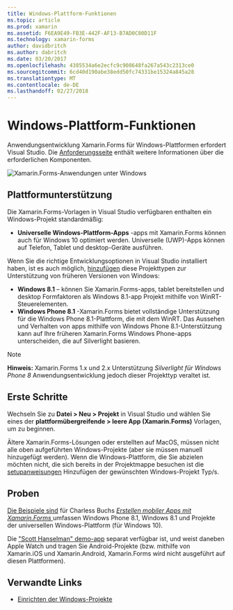 ```yaml
---
title: Windows-Plattform-Funktionen
ms.topic: article
ms.prod: xamarin
ms.assetid: F6EA9E49-FB3E-442F-AF13-B7AD0C80D11F
ms.technology: xamarin-forms
author: davidbritch
ms.author: dabritch
ms.date: 03/20/2017
ms.openlocfilehash: 4385534a6e2ecfc9c908648fa267a543c2313ce0
ms.sourcegitcommit: 6cd40d190abe38edd50fc74331be15324a845a28
ms.translationtype: MT
ms.contentlocale: de-DE
ms.lasthandoff: 02/27/2018
---
```

# <a name="windows-platform-features"></a>Windows-Plattform-Funktionen

Anwendungsentwicklung Xamarin.Forms für Windows-Plattformen erfordert Visual Studio. Die [Anforderungsseite](~/xamarin-forms/get-started/installation.md) enthält weitere Informationen über die erforderlichen Komponenten.

![](images/allhanselman.png "Xamarin.Forms-Anwendungen unter Windows")

## <a name="platform-support"></a>Plattformunterstützung

Die Xamarin.Forms-Vorlagen in Visual Studio verfügbaren enthalten ein Windows-Projekt standardmäßig:

* **Universelle Windows-Plattform-Apps** -apps mit Xamarin.Forms können auch für Windows 10 optimiert werden. Universelle (UWP)-Apps können auf Telefon, Tablet und desktop-Geräte ausführen.

Wenn Sie die richtige Entwicklungsoptionen in Visual Studio installiert haben, ist es auch möglich, [hinzufügen](installation/index.md) diese Projekttypen zur Unterstützung von früheren Versionen von Windows:

* **Windows 8.1** – können Sie Xamarin.Forms-apps, tablet bereitstellen und desktop Formfaktoren als Windows 8.1-app Projekt mithilfe von WinRT-Steuerelementen.
* **Windows Phone 8.1** -Xamarin.Forms bietet vollständige Unterstützung für die Windows Phone 8.1-Plattform, die mit dem WinRT. Das Aussehen und Verhalten von apps mithilfe von Windows Phone 8.1-Unterstützung kann auf Ihre früheren Xamarin.Forms Windows Phone-apps unterscheiden, die auf Silverlight basieren.


> [!NOTE]
> **Hinweis:** Xamarin.Forms 1.x und 2.x Unterstützung _Silverlight für Windows Phone 8_ Anwendungsentwicklung jedoch dieser Projekttyp veraltet ist.


## <a name="getting-started"></a>Erste Schritte

Wechseln Sie zu **Datei > Neu > Projekt** in Visual Studio und wählen Sie eines der **plattformübergreifende > leere App (Xamarin.Forms)** Vorlagen, um zu beginnen.

Ältere Xamarin.Forms-Lösungen oder erstellten auf MacOS, müssen nicht alle oben aufgeführten Windows-Projekte (aber sie müssen manuell hinzugefügt werden).
Wenn die Windows-Plattform, die Sie abzielen möchten nicht, die sich bereits in der Projektmappe besuchen ist die [setupanweisungen](installation/index.md) Hinzufügen der gewünschten Windows-Projekt Typ/s.


## <a name="samples"></a>Proben

[Die Beispiele sind](https://github.com/xamarin/xamarin-forms-book-preview-2) für Charless Buchs [ *Erstellen mobiler Apps mit Xamarin.Forms* ](~/xamarin-forms/creating-mobile-apps-xamarin-forms/index.md) umfassen Windows Phone 8.1, Windows 8.1 und Projekte der universellen Windows-Plattform (für Windows 10).

Die ["Scott Hanselman" demo-app](https://github.com/jamesmontemagno/Hanselman.Forms) separat verfügbar ist, und weist daneben Apple Watch und tragen Sie Android-Projekte (bzw. mithilfe von Xamarin.iOS und Xamarin.Android, Xamarin.Forms wird nicht ausgeführt auf diesen Plattformen).


## <a name="related-links"></a>Verwandte Links

- [Einrichten der Windows-Projekte](~/xamarin-forms/platform/windows/installation/index.md)
